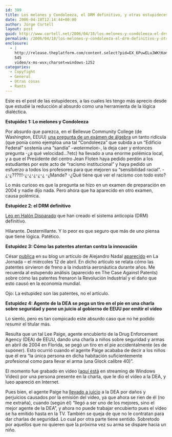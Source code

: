 ```yaml
---
id: 389
title: Los melones y Condoleeza, el DRM definitivo, y otras estupideces
date: 2006-04-18T12:14:44+00:00
author: Jorge Cortell
layout: post
guid: http://www.cortell.net/2006/04/18/los-melones-y-condoleeza-el-drm-definitivo-y-otras-estupideces/
permalink: /2006/04/18/los-melones-y-condoleeza-el-drm-definitivo-y-otras-estupideces/
enclosure:
  - |
    http://release.theplatform.com/content.select?pid=EX_6PuwELuJWKtKomP81MxIl4teo441k&UserName=Unknown
    545
    video/x-ms-wvx;charset=windows-1252
categories:
  - Copyfight
  - General
  - Otras cosas
  - Rants
---
```

Este es el post de las estupideces, a las cuales les tengo más aprecio desde que estudié la reducción al absurdo como una herramienta de la lógica dialéctica.

**Estupidez 1: Lo melones y Condoleeza**

Por absurdo que parezca, en el Bellevue Community College (de Washington, EEUU) [una pregunta de un exámen de álgebra](http://www.thesmokinggun.com/graphics/art3/0413061condi4.gif) un tanto ridí­cula (que poní­a como ejemploa una tal &#8220;Condoleeza&#8221; que subida a un &#8220;Edificio Federal&#8221; sostení­a una &#8220;sandí­a&#8221; &#8211;_watermelon_-, la deja caer y entonces pregunta -¿a qué velocidad&#8230;?etc) ha llevado a una enorme polémica local, y a que el Presidente del centro Jean Floten haya pedido perdón a los estudiantes por este acto de &#8220;racismo institucional&#8221; y haya pedido un esfuerzo a todos los profesores para que mejoren su &#8220;sensibilidad racial&#8221;. -¿-¿???!!!-¿-¿-¿-¿-¿ -¿Mande? -¿Qué tiene que ver el racismo con todo esto?

Lo más curioso es que la pregunta se hizo en un examen de preparación en 2004 y nadie dijo nada. Pero ahora que ha aparecido en otro examen, causa polémica.

**Estupidez 2: el DRM definitivo**

[Leo en Halón Disparado](http://halondisparado.com/?p=932) que han creado el sistema anticopia (DRM) definitivo.

Hilarante. Desternillante. Y lo peor es que seguro que más de uno piensa que tiene lógica. Patético.

**Estupidez 3: Cómo las patentes atentan contra la innovación**

César [publica](http://www.cesarsalgado.net/misc/060412.htm) en su blog un artí­culo de Alejandro Nadal [aparecido](http://www.jornada.unam.mx/2006/04/12/031a1eco.php) en La Jornada &#8211; el miércoles 12 de abril. En dicho artí­culo se relata cómo las patentes sirvieron de freno a la industria aeronáutica durante años. Me recuerda al estupendo análisis (aparecido en The Case Against Patents) sobre cómo las patentes frenaron la Revolución Industrial y el daño que esto causó en la economí­a mundial.

Ojo: La estupidez son las patentes, no el artí­culo.

**Estupidez 4: Agente de la DEA se pega un tiro en el pie en una charla sobre seguridad y pone un juicio al gobierno de EEUU por emitir el ví­deo**

Lo siento, pero es tan compicado este absurdo caso que no he podido resumir el titular más.

Resulta que un tal Lee Paige, agente encubierto de la Drug Enforcement Agency (DEA) de EEUU, dando una charla a niños sobre seguridad y armas en abril de 2004 en Florida, se pegó un tiro en el pie accidentalmente (es de suponer). Esto ocurrió cuando el agente Paige acababa de decir a los niños que él era &#8220;la única persona en dicha habitación suficientemente profesional como para llevar el arma (una Glock calibre 40)&#8221;.

El momento fue grabado en ví­deo ([aquí­ está](http://release.theplatform.com/content.select?pid=EX_6PuwELuJWKtKomP81MxIl4teo441k&UserName=Unknown) en streaming de Windows Video) por una persona presente en la charla, que le dio el ví­deo a la DEA, y lueo apareció en Internet.

Pues bien, el agente Paige ha [llevado a juicio](http://www.thesmokinggun.com/graphics/art3/0411061foot1.gif) a la DEA por daños y perjuicios causados por la emisión del ví­deo, ya que ahora se rien de él (no me extraña), cuando (según él) &#8220;llegó a ser uno de los mejores, sino el mejor agente de la DEA&#8221;, y ahora no puede trabajar encubierto pues el ví­deo se ha emitido hasta en la TV. También se queja de que no le contratan para dar charlas de seguridad. Lo cual por otra parte tiene sentido. Sobretodo por aquellos que no quieren que la próxima vez su arma se dispare hacia un niño.